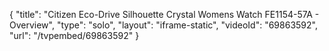 {
    "title": "Citizen Eco-Drive Silhouette Crystal Womens Watch FE1154-57A - Overview",
    "type": "solo",
    "layout": "iframe-static",
    "videoId": "69863592",
    "url": "\/tvpembed\/69863592"
}